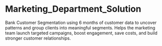 # Marketing_Department_Solution
Bank Customer Segmentation using 6 months of customer data to uncover patterns and group clients into meaningful segments. Helps the marketing team launch targeted campaigns, boost engagement, save costs, and build stronger customer relationships.
